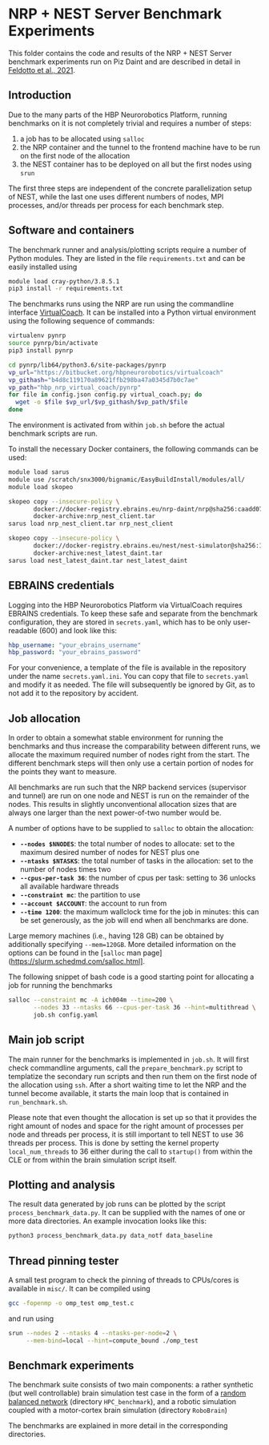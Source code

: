 # NRP + NEST Server Benchmark Experiments

This folder contains the code and results of the NRP + NEST Server benchmark
experiments run on Piz Daint and are described in detail in [Feldotto et al.,
2021](XXX).

## Introduction

Due to the many parts of the HBP Neurorobotics Platform, running benchmarks on
it is not completely trivial and requires a number of steps:

1. a job has to be allocated using `salloc`
1. the NRP container and the tunnel to the frontend machine have to be run on
   the first node of the allocation
1. the NEST container has to be deployed on all but the first nodes using
   `srun`

The first three steps are independent of the concrete parallelization setup of
NEST, while the last one uses different numbers of nodes, MPI processes, and/or
threads per process for each benchmark step.

## Software and containers

The benchmark runner and analysis/plotting scripts require a number of Python
modules. They are listed in the file `requirements.txt` and can be easily
installed using

```bash
module load cray-python/3.8.5.1
pip3 install -r requirements.txt
```

The benchmarks runs using the NRP are run using the commandline interface
[VirtualCoach](https://bitbucket.org/hbpneurorobotics/virtualcoach). It can be
installed into a Python virtual environment using the following sequence of
commands:

```bash
virtualenv pynrp
source pynrp/bin/activate
pip3 install pynrp

cd pynrp/lib64/python3.6/site-packages/pynrp
vp_url="https://bitbucket.org/hbpneurorobotics/virtualcoach"
vp_githash="b4d8c119170a89621ffb298ba47a0345d7b0c7ae"
vp_path="hbp_nrp_virtual_coach/pynrp"
for file in config.json config.py virtual_coach.py; do
  wget -o $file $vp_url/$vp_githash/$vp_path/$file
done
```

The environment is activated from within `job.sh` before the actual benchmark
scripts are run.

To install the necessary Docker containers, the following commands can be
used:

```bash
module load sarus
module use /scratch/snx3000/bignamic/EasyBuildInstall/modules/all/
module load skopeo

skopeo copy --insecure-policy \
       docker://docker-registry.ebrains.eu/nrp-daint/nrp@sha256:caadd07080aa455c8c0ed4139117136f5d0a209aac0ad6d547108c06a683acbf \
       docker-archive:nrp_nest_client.tar
sarus load nrp_nest_client.tar nrp_nest_client

skopeo copy --insecure-policy \
       docker://docker-registry.ebrains.eu/nest/nest-simulator@sha256:1b717264545522a18502d6e784e3a4a049fcfd20a182cca9e653bb60944e033d \
       docker-archive:nest_latest_daint.tar
sarus load nest_latest_daint.tar nest_latest_daint
```

## EBRAINS credentials

Logging into the HBP Neurorobotics Platform via VirtualCoach requires EBRAINS
credentials. To keep these safe and separate from the benchmark configuration,
they are stored in `secrets.yaml`, which has to be only user-readable (600)
and look like this:

```yaml
hbp_username: "your_ebrains_username"
hbp_password: "your_ebrains_password"
```

For your convenience, a template of the file is available in the repository
under the name `secrets.yaml.ini`. You can copy that file to `secrets.yaml`
and modify it as needed. The file will subsequently be ignored by Git, as to
not add it to the repository by accident.

## Job allocation

In order to obtain a somewhat stable environment for running the benchmarks
and thus increase the comparability between different runs, we allocate the
maximum required number of nodes right from the start. The different benchmark
steps will then only use a certain portion of nodes for the points they want
to measure.

All benchmarks are run such that the NRP backend services (supervisor and
tunnel) are run on one node and NEST is run on the remainder of the nodes.
This results in slightly unconventional allocation sizes that are always one
larger than the next power-of-two number would be.

A number of options have to be supplied to `salloc` to obtain the allocation:

* **`--nodes $NNODES`**: the total number of nodes to allocate: set to the
  maximum desired number of nodes for NEST plus one
* **`--ntasks $NTASKS`**: the total number of tasks in the allocation: set to
  the number of nodes times two
* **`--cpus-per-task 36`**: the number of cpus per task: setting to 36 unlocks
  all available hardware threads
* **`--constraint mc`**: the partition to use
* **`--account $ACCOUNT`**: the account to run from
* **`--time 1200`**: the maximum wallclock time for the job in minutes: this
  can be set generously, as the job will end when all benchmarks are done.

Large memory machines (i.e., having 128 GB) can be obtained by additionally
specifying `--mem=120GB`. More detailed information on the options can be
found in the [`salloc` man page](https://slurm.schedmd.com/salloc.html].

The following snippet of bash code is a good starting point for allocating a
job for running the benchmarks

```bash
salloc --constraint mc -A ich004m --time=200 \
       --nodes 33 --ntasks 66 --cpus-per-task 36 --hint=multithread \
       job.sh config.yaml
```

## Main job script

The main runner for the benchmarks is implemented in `job.sh`. It will first
check commandline arguments, call the `prepare_benchmark.py` script to
templatize the secondary run scripts and then run them on the first node of
the allocation using `ssh`. After a short waiting time to let the NRP and the
tunnel become available, it starts the main loop that is contained in
`run_benchmark.sh`.

Please note that even thought the allocation is set up so that it provides the
right amount of nodes and space for the right amount of processes per node and
threads per process, it is still important to tell NEST to use 36 threads per
process. This is done by setting the kernel property `local_num_threads` to 36
either during the call to `startup()` from within the CLE or from within the
brain simulation script itself.

## Plotting and analysis

The result data generated by job runs can be plotted by the script
`process_benchmark_data.py`. It can be supplied with the names of one or more
data directories. An example invocation looks like this:

```bash
python3 process_benchmark_data.py data_notf data_baseline
```

## Thread pinning tester

A small test program to check the pinning of threads to CPUs/cores is
available in `misc/`. It can be compiled using

```bash
gcc -fopenmp -o omp_test omp_test.c
```

and run using
```bash
srun --nodes 2 --ntasks 4 --ntasks-per-node=2 \
     --mem-bind=local --hint=compute_bound ./omp_test
```

## Benchmark experiments

The benchmark suite consists of two main components: a rather synthetic (but
well controllable) brain simulation test case in the form of a [random
balanced network](http://www.yger.net/the-balanced-network/) (directory
`HPC_benchmark`), and a robotic simulation coupled with a motor-cortex brain
simulation (directory `RoboBrain`)

The benchmarks are explained in more detail in the corresponding directories.
